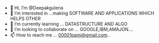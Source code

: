 - 👋 Hi, I’m @Deepakguleria
- 👀 I’m interested in ...making SOFTWARE AND APPLICATIONS WHICH HELPS OTHER
- 🌱 I’m currently learning ... DATASTRUCTURE AND ALGO
- 💞️ I’m looking to collaborate on ... GOOGLE,IBM,AMAJON....
- 📫 How to reach me ... 00001pami@gmail.com..

<!---
Deepakguleria/Deepakguleria is a ✨ special ✨ repository because its `README.md` (this file) appears on your GitHub profile.
You can click the Preview link to take a look at your changes.
--->
